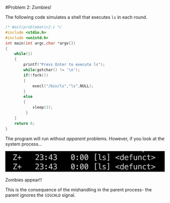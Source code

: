 #Problem 2: Zombies!

The following code simulates a shell that executes `ls` in each round. 
```c
/* Wait/problematic2.c */
#include <stdio.h>
#include <unistd.h>
int main(int argc,char *argv[])
{
    while(1)
    {
        printf("Press Enter to execute ls");
        while(getchar() != '\n');
        if(!fork())
        {
            execl("/bin/ls","ls",NULL);
        }
        else
        {
            sleep(1);
         }
    }
    return 0;
}

```

The program will run without *apparent* problems. However, if you look at the system process...

![](/assets/zombies.png)

Zombies appear!!

This is the consequence of the mishandling in the parent process- the parent ignores the `SIGCHLD` signal.
